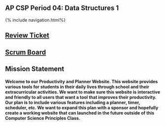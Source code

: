 ## AP CSP Period 04: Data Structures 1


{% include navigation.html%}


## [Review Ticket](https://github.com/willcyber/tri3/issues/27)
## [Scrum Board](https://github.com/willcyber/tri3/projects/1)
## Mission Statement
#### Welcome to our Productivity and Planner Website. This website provides various tools for students in their daily lives through school and their extracurricular activities. We want to make sure this website is interactive and friendly to all users that want a tool that improves their productivity. Our plan is to include various features including a planner, timer, scheduler, etc. We want to expand this plan with a sponsor and hopefully create a working website that can launched in the future outside of this Computer Science Principles Class.
